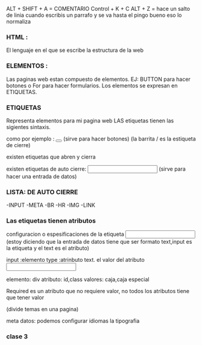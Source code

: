 ALT + SHIFT + A = COMENTARIO
Control + K + C
ALT + Z = hace un salto de linia cuando escribis un parrafo y se va hasta el pingo bueno eso lo normaliza

### HTML : 
El lenguaje en el que se escribe la estructura de la web

### ELEMENTOS :

Las paginas web estan compuesto de elementos.
EJ: BUTTON para hacer botones o For para hacer formularios.
Los elementos se expresan en ETIQUETAS.

### ETIQUETAS

Representa elementos para mi pagina web
LAS etiquetas tienen las sigientes sintaxis.

como por ejemplo :
<button></button> (sirve para hacer botones) (la barrita / es la estiqueta de cierre)

existen etiquetas que abren y cierra

existen etiquetas de auto cierre:
<input > (sirve para hacer una entrada de datos)

### LISTA: DE AUTO CIERRE
-INPUT
-META
-BR
-HR
-IMG
-LINK

### Las etiquetas tienen atributos
configuracion o espesificaciones de la etiqueta
<input type ="text"> (estoy diciendo que la entrada de datos tiene que ser formato text,input es la etiqueta y el text es el atributo)

input :elemento
type :atrinbuto
text. el valor del atributo
<input type ="text">

elemento: div
atributo: id,class
valores: caja,caja especial
<div id="caja" class="caja-especial"></div>

Required es un atributo  que no requiere valor, no todos los atributos tiene que tener valor 
<div> (divide temas en una pagina)


meta datos: podemos configurar idiomas la tipografia

### clase 3
<!-- Esto se llama anidamiento/ mesting-->
<padre> <hijo> <nieto></nieto> </hijo> </padre>
<autocierr/>
<!-- identacion / identation -->
<padre>
    <hijo> 
        <nieto></nieto> 
    </hijo> 
    <hermano></hermano>
</padre>